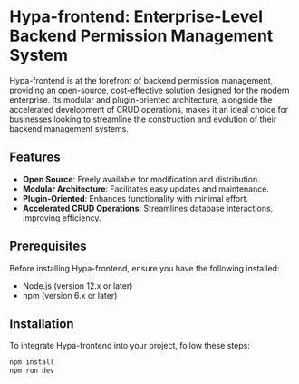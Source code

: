# Hypa-frontend: Enterprise-Level Backend Permission Management System

Hypa-frontend is at the forefront of backend permission management, providing an open-source, cost-effective solution designed for the modern enterprise. Its modular and plugin-oriented architecture, alongside the accelerated development of CRUD operations, makes it an ideal choice for businesses looking to streamline the construction and evolution of their backend management systems.

## Features

- **Open Source**: Freely available for modification and distribution.
- **Modular Architecture**: Facilitates easy updates and maintenance.
- **Plugin-Oriented**: Enhances functionality with minimal effort.
- **Accelerated CRUD Operations**: Streamlines database interactions, improving efficiency.

## Prerequisites

Before installing Hypa-frontend, ensure you have the following installed:
- Node.js (version 12.x or later)
- npm (version 6.x or later)

## Installation

To integrate Hypa-frontend into your project, follow these steps:

```bash
npm install
npm run dev